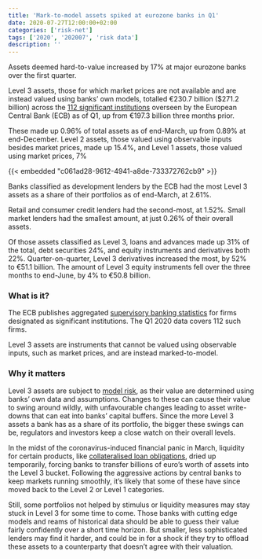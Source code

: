 ```yaml
---
title: 'Mark-to-model assets spiked at eurozone banks in Q1'
date: 2020-07-27T12:00:00+02:00
categories: ['risk-net']
tags: ['2020', '202007', 'risk data']
description: ''
---
```


Assets deemed hard-to-value increased by 17% at major eurozone banks over the first quarter.

Level 3 assets, those for which market prices are not available and are instead valued using banks’ own models, totalled €230.7 billion ($271.2 billion) across the [112 significant institutions](https://www.bankingsupervision.europa.eu/ecb/pub/pdf/ssm.supervisorybankingstatistics_first_quarter_2020_202007~507ae85838.en.pdf) overseen by the European Central Bank (ECB) as of Q1, up from €197.3 billion three months prior.

These made up 0.96% of total assets as of end-March, up from 0.89% at end-December. Level 2 assets, those valued using observable inputs besides market prices, made up 15.4%, and Level 1 assets, those valued using market prices, 7%

{{< embedded "c061ad28-9612-4941-a8de-733372762cb9" >}}

Banks classified as development lenders by the ECB had the most Level 3 assets as a share of their portfolios as of end-March, at 2.61%.

Retail and consumer credit lenders had the second-most, at 1.52%. Small market lenders had the smallest amount, at just 0.26% of their overall assets.

Of those assets classified as Level 3, loans and advances made up 31% of the total, debt securities 24%, and equity instruments and derivatives both 22%. Quarter-on-quarter, Level 3 derivatives increased the most, by 52% to €51.1 billion. The amount of Level 3 equity instruments fell over the three months to end-June, by 4% to €50.8 billion.

### What is it?

The ECB publishes aggregated [supervisory banking statistics](https://www.bankingsupervision.europa.eu/ecb/pub/pdf/ssm.supervisorybankingstatistics_first_quarter_2020_202007~507ae85838.en.pdf) for firms designated as significant institutions. The Q1 2020 data covers 112 such firms.

Level 3 assets are instruments that cannot be valued using observable inputs, such as market prices, and are instead marked-to-model.

### Why it matters

Level 3 assets are subject to [model risk](https://www.risk.net/risk-quantum/6268676/valuation-model-risk-on-the-rise-at-eu-banks), as their value are determined using banks’ own data and assumptions. Changes to these can cause their value to swing around wildly, with unfavourable changes leading to asset write-downs that can eat into banks’ capital buffers. Since the more Level 3 assets a bank has as a share of its portfolio, the bigger these swings can be, regulators and investors keep a close watch on their overall levels.

In the midst of the coronavirus-induced financial panic in March, liquidity for certain products, like [collateralised loan obligations](https://www.risk.net/risk-quantum/7544626/covid-panic-puts-eu5bn-of-commerzs-clos-into-mark-to-model-pen), dried up temporarily, forcing banks to transfer billions of euro’s worth of assets into the Level 3 bucket. Following the aggressive actions by central banks to keep markets running smoothly, it’s likely that some of these have since moved back to the Level 2 or Level 1 categories.

Still, some portfolios not helped by stimulus or liquidity measures may stay stuck in Level 3 for some time to come. Those banks with cutting edge models and reams of historical data should be able to guess their value fairly confidently over a short time horizon. But smaller, less sophisticated lenders may find it harder, and could be in for a shock if they try to offload these assets to a counterparty that doesn’t agree with their valuation.

